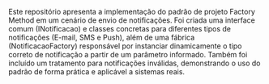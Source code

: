 Este repositório apresenta a implementação do padrão de projeto Factory Method em um cenário de envio de notificações. Foi criada uma interface comum (INotificacao) e classes concretas para diferentes tipos de notificações (E-mail, SMS e Push), além de uma fábrica (NotificacaoFactory) responsável por instanciar dinamicamente o tipo correto de notificação a partir de um parâmetro informado. Também foi incluído um tratamento para notificações inválidas, demonstrando o uso do padrão de forma prática e aplicável a sistemas reais.
